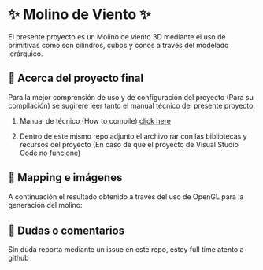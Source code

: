 # ✨ Molino de Viento ✨

El presente proyecto es un Molino de viento 3D mediante el uso de primitivas como son cilindros, cubos y conos  a través del modelado jerárquico.

## 🚀 Acerca del proyecto final

Para la mejor comprensión de uso y de configuración del proyecto (Para su compilación) se sugirere leer tanto el  manual técnico del presente proyecto.

1. Manual de técnico (How to compile) [click here](https://github.com/aMurryFly/MolinoViento_3D_OpenGL/blob/main/howToCompile.pdf)

2. Dentro de este mismo repo adjunto el archivo rar con las bibliotecas y recursos del proyecto (En caso de que el proyecto de Visual Studio Code no funcione)

## 🚀 Mapping e imágenes


A continuación el resultado obtenido a través del uso de OpenGL para la generación del molino:<br>
<img src="https://github.com/aMurryFly/MolinoViento_3D_OpenGL/raw/main/img/resultado.1" alt="img" style="zoom:10%;" />


## 🤔 Dudas o comentarios

Sin duda reporta mediante un issue en este repo, estoy full time atento a github 
